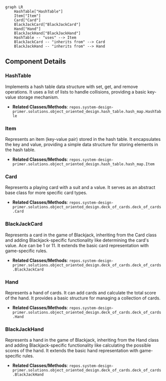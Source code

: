```mermaid
graph LR
    HashTable["HashTable"]
    Item["Item"]
    Card["Card"]
    BlackJackCard["BlackJackCard"]
    Hand["Hand"]
    BlackJackHand["BlackJackHand"]
    HashTable -- "uses" --> Item
    BlackJackCard -- "inherits from" --> Card
    BlackJackHand -- "inherits from" --> Hand
```

## Component Details

### HashTable
Implements a hash table data structure with set, get, and remove operations. It uses a list of lists to handle collisions, providing a basic key-value storage mechanism.
- **Related Classes/Methods**: `repos.system-design-primer.solutions.object_oriented_design.hash_table.hash_map.HashTable`

### Item
Represents an item (key-value pair) stored in the hash table. It encapsulates the key and value, providing a simple data structure for storing elements in the hash table.
- **Related Classes/Methods**: `repos.system-design-primer.solutions.object_oriented_design.hash_table.hash_map.Item`

### Card
Represents a playing card with a suit and a value. It serves as an abstract base class for more specific card types.
- **Related Classes/Methods**: `repos.system-design-primer.solutions.object_oriented_design.deck_of_cards.deck_of_cards.Card`

### BlackJackCard
Represents a card in the game of Blackjack, inheriting from the Card class and adding Blackjack-specific functionality like determining the card's value. Ace can be 1 or 11. It extends the basic card representation with game-specific rules.
- **Related Classes/Methods**: `repos.system-design-primer.solutions.object_oriented_design.deck_of_cards.deck_of_cards.BlackJackCard`

### Hand
Represents a hand of cards. It can add cards and calculate the total score of the hand. It provides a basic structure for managing a collection of cards.
- **Related Classes/Methods**: `repos.system-design-primer.solutions.object_oriented_design.deck_of_cards.deck_of_cards.Hand`

### BlackJackHand
Represents a hand in the game of Blackjack, inheriting from the Hand class and adding Blackjack-specific functionality like calculating the possible scores of the hand. It extends the basic hand representation with game-specific rules.
- **Related Classes/Methods**: `repos.system-design-primer.solutions.object_oriented_design.deck_of_cards.deck_of_cards.BlackJackHand`
